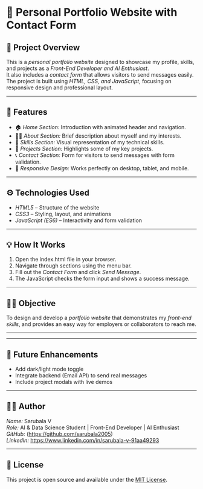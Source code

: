 # 💼 Personal Portfolio Website with Contact Form

## 📌 Project Overview
This is a *personal portfolio website* designed to showcase my profile, skills, and projects as a *Front-End Developer and AI Enthusiast*.  
It also includes a *contact form* that allows visitors to send messages easily.  
The project is built using *HTML, CSS, and JavaScript*, focusing on responsive design and professional layout.

---

## 🎯 Features
- 🏠 *Home Section:* Introduction with animated header and navigation.
- 👩‍💻 *About Section:* Brief description about myself and my interests.
- 🧠 *Skills Section:* Visual representation of my technical skills.
- 🧩 *Projects Section:* Highlights some of my key projects.
- 📞 *Contact Section:* Form for visitors to send messages with form validation.
- 🌙 *Responsive Design:* Works perfectly on desktop, tablet, and mobile.

---

## ⚙ Technologies Used
- *HTML5* – Structure of the website  
- *CSS3* – Styling, layout, and animations  
- *JavaScript (ES6)* – Interactivity and form validation  

---

## 💡 How It Works
1. Open the index.html file in your browser.  
2. Navigate through sections using the menu bar.  
3. Fill out the *Contact Form* and click *Send Message*.  
4. The JavaScript checks the form input and shows a success message.  

---

## 🧑‍🎓 Objective
To design and develop a *portfolio website* that demonstrates my *front-end skills*, and provides an easy way for employers or collaborators to reach me.

---

---

## 🚀 Future Enhancements
- Add dark/light mode toggle  
- Integrate backend (Email API) to send real messages  
- Include project modals with live demos  

---

## 👩‍💻 Author
*Name:* Sarubala V  
*Role:* AI & Data Science Student | Front-End Developer | AI Enthusiast  
*GitHub:* (https://github.com/sarubala2005)  
*LinkedIn:* https://www.linkedin.com/in/sarubala-v-91aa49293  

---

## 📄 License
This project is open source and available under the [MIT License](LICENSE).
